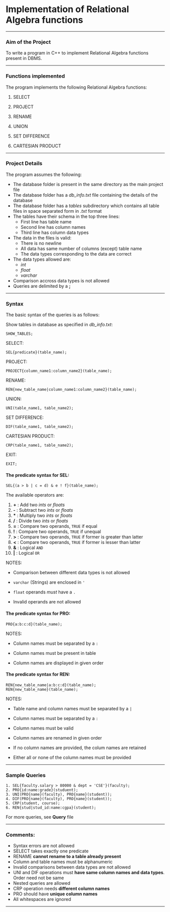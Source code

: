# Implementation of Relational Algebra functions

--------


### Aim of the Project

To write a program in C++ to implement Relational Algebra functions present in DBMS.

--------

### Functions implemented

The program implements the following Relational Algebra functions:

1. SELECT

2. PROJECT

3. RENAME

4. UNION

5. SET DIFFERENCE

6. CARTESIAN PRODUCT

--------

### Project Details

The program assumes the following:

* The database folder is present in the same directory as the main project file
* The database folder has a *db_info.txt* file containing the details of the database
* The database folder has a *tables* subdirectory which contains all table files in space separated form in *.txt* format
* The tables have their schema in the top three lines:
    + First line has table name
    + Second line has column names
    + Third line has column data types
* The data in the files is valid:
    + There is no newline
    + All data has same number of columns (except) table name
    + The data types corresponding to the data are correct
* The data types allowed are:
    + *int*
    + *float*
    + *varchar*
* Comparison accross data types is not allowed
* Queries are delimited by a **;**

--------

### Syntax

The basic syntax of the queries is as follows:

Show tables in database as specified in *db_info.txt*:
```{}
SHOW_TABLES;
```

SELECT:
```{}
SEL{predicate}(table_name);
```

PROJECT:
```{}
PROJECT{column_name1:column_name2}(table_name);
```

RENAME:
```{}
REN{new_table_name|column_name1:column_name2}(table_name);
```

UNION:
```{}
UNI(table_name1, table_name2);
```

SET DIFFERENCE:
```{}
DIF(table_name1, table_name2);
```

CARTESIAN PRODUCT:
```{}
CRP(table_name1, table_name2);
```
EXIT:
```{}
EXIT;
```
#### The predicate syntax for **SEL**:

```{}
SEL{(a > b | c = d) & e ! f}(table_name);
```

The available operators are:

1. **+** : Add two *ints* or *floats*
2. **-** : Subtract two *ints* or *floats*
3. __*__ : Multiply two *ints* or *floats*
4. **/** : Divide two *ints* or *floats*
5. **=** : Compare two operands, `TRUE` if equal
6. **!** : Compare two operands, `TRUE` if unequal
7. **>** : Compare two operands, `TRUE` if former is greater than latter
8. **<** : Compare two operands, `TRUE` if former is lesser than latter
9. **&** : Logical ```AND```
10. **|** : Logical ```OR```

NOTES:

* Comparison between different data types is not allowed

* `varchar` (Strings) are enclosed in `'`

* `float` operands *must* have a `.`

* Invalid operands are not allowed

#### The predicate syntax for **PRO**:

```{}
PRO{a:b:c:d}(table_name);
```

NOTES:

* Column names must be separated by a `:`

* Column names must be present in table

* Column names are displayed in given order


#### The predicate syntax for **REN**:

```{}
REN{new_table_name|a:b:c:d}(table_name);
REN{new_table_name}(table_name);
```

NOTES:

* Table name and column names must be separated by a `|`

* Column names must be separated by a `:`

* Column names must be valid

* Column names are renamed in given order

* If no column names are provided, the colum names are retained

* Either all or none of the column names must be provided

--------

### Sample Queries

```
1. SEL{faculty.salary > 80000 & dept = 'CSE'}(faculty);
2. PRO{id:name:grade}(studuent);
3. UNI(PRO{name}(faculty), PRO{name}(student));
4. DIF(PRO{name}(faculty), PRO{name}(student));
5. CRP(student, course);
6. REN{stud|stud_id:name:cgpa}(student);
```
For more queries, see **Query** file

--------

### Comments:

* Syntax errors are not allowed
* SELECT takes exactly one predicate
* RENAME **cannot rename to a table already present**
* Column and table names must be alphanumeric
* Invalid comparisons between data types are not allowed
* UNI and DIF operations must **have same column names and data types**. Order need not be same
* Nested queries are allowed
* CRP operation needs **different column names**
* PRO should have **unique column names**
* All whitespaces are ignored


--------
